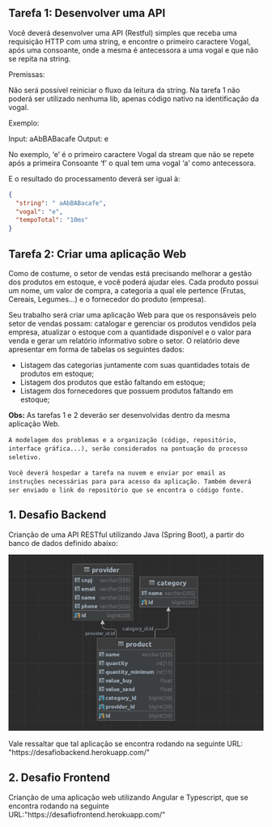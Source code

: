 ## Tarefa 1: Desenvolver uma API

Você deverá desenvolver uma API (Restful) simples que receba uma requisição HTTP com uma string, e encontre o primeiro caractere Vogal, após uma consoante, onde a mesma é antecessora a uma vogal e que não se repita na string.

Premissas:

Não será possível reiniciar o fluxo da leitura da string.
Na tarefa 1 não poderá ser utilizado nenhuma lib, apenas código nativo na identificação da vogal.

Exemplo:

Input: aAbBABacafe
Output: e

No exemplo, ‘e’ é o primeiro caractere Vogal da stream que não se repete após a primeira Consoante ‘f’ o qual tem uma vogal ‘a’ como antecessora.

E o resultado do processamento deverá ser igual à:
```json
{
  "string": " aAbBABacafe",
  "vogal": "e",
  "tempoTotal": "10ms"
}
```

## Tarefa 2: Criar uma aplicação Web

Como de costume, o setor de vendas está precisando melhorar a gestão dos produtos em estoque, e você poderá ajudar eles. Cada produto possui um nome, um valor de compra, a categoria a qual ele pertence (Frutas, Cereais, Legumes…) e o fornecedor do produto (empresa). 

Seu trabalho será criar uma aplicação Web para que os responsáveis pelo setor de vendas possam: catalogar e gerenciar os produtos vendidos pela empresa, atualizar o estoque com a quantidade disponível e o valor para venda e gerar um relatório informativo sobre o setor. O relatório deve apresentar em forma de tabelas os seguintes dados: 
- Listagem das categorias juntamente com suas quantidades totais de produtos em estoque;
- Listagem dos produtos que estão faltando em estoque;
- Listagem dos fornecedores que possuem produtos faltando em estoque;

**Obs:** As tarefas 1 e 2 deverão ser desenvolvidas dentro da mesma aplicação Web.

``A modelagem dos problemas e a organização (código, repositório, interface gráfica...), serão considerados na pontuação do processo seletivo.``

``Você deverá hospedar a tarefa na nuvem e enviar por email as instruções necessárias para para acesso da aplicação. Também deverá ser enviado o link do repositório que se encontra o código fonte.``


## 1. Desafio Backend

<p> Crianção de uma API RESTful utilizando Java (Spring Boot), a partir do banco de dados definido abaixo: </p>

![alt text](./desafiofrontend/src/assets/bancodedados.png)

<p>Vale ressaltar que tal aplicação se encontra rodando na seguinte URL: "https://desafiobackend.herokuapp.com/"</p>

## 2. Desafio Frontend

<p> Crianção de uma aplicação web utilizando Angular e Typescript, que se encontra rodando na seguinte URL:"https://desafiofrontend.herokuapp.com/"</p>
